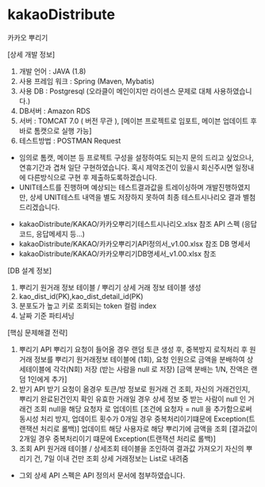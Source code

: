 # kakaoDistribute
카카오 뿌리기

[상세 개발 정보]
1. 개발 언어 : JAVA (1.8)
2. 사용 프레임 워크 : Spring (Maven, Mybatis)
3. 사용 DB : Postgresql (오라클이 메인이지만 라이센스 문제로 대체 사용하였습니다.)
4. DB서버 : Amazon RDS
5. 서버 : TOMCAT 7.0 ( 버전 무관 ), [메이븐 프로젝트로 임포트, 메이븐 업데이트 후 바로 톰캣으로 실행 가능]
6. 테스트방법 : POSTMAN Request
* 임의로 톰캣, 메이븐 등 프로젝트 구성을 설정하여도 되는지 문의 드리고 싶었으나, 연휴기간과 겹쳐 일단 구현하였습니다. 
혹시 제약조건이 있을시 회신주시면 일정내에 다른방식으로 구현 후 제출하도록하겠습니다.
* UNIT테스트를 진행하며 예상되는 테스트결과값을 트레이싱하며 개발진행하였지만, 상세 UNIT테스트 내역을 별도 저장하지 못하여 최종 테스트시나리오
 결과 별첨드리겠습니다.
 - kakaoDistribute/KAKAO/카카오뿌리기테스트시나리오.xlsx 참조
API 스펙 (응답코드, 응답메세지 등...)
- kakaoDistribute/KAKAO/카카오뿌리기API정의서_v1.00.xlsx 참조
DB 명세서 
- kakaoDistribute/KAKAO/카카오뿌리기DB명세서_v1.00.xlsx 참조

[DB 설계 정보]
1. 뿌리기 원거래 정보 테이블 / 뿌리기 상세 거래 정보 테이블 생성
2. kao_dist_id(PK),kao_dist_detail_id(PK)
3. 분포도가 높고 키로 조회되는 token 컬럼 index
4. 날짜 기준 파티셔닝

[핵심 문제해결 전략]
1. 뿌리기 API 
  뿌리기 요청이 들어올 경우 랜덤 토큰 생성 후, 중복방지 로직처리 후
  원거래 정보를 뿌리기 원거래정보 테이블에 (1회), 
  요청 인원으로 금액을 분배하여 상세테이블에 각각(N회) 저장 (받는 사람을 null 로 저장) [금액 분배는 1/N, 잔액은 랜덤 1인에게 추가]
2. 받기 API
  받기 요청이 올경우 토큰/방 정보로 원거래 건 조회,
  자신의 거래건인지, 뿌리기 완료된건인지 확인
  유효한 거래일 경우 상세 정보 중 받는 사람이 null 인 거래건 조회
  null을 해당 요청자 로 업데이트 [조건에 요청자 = null 을 추가함으로써 동시성 처리 방지, 업데이트 횟수가 0개일 경우 중복처리이기떄문에 Exception(트랜잭션 처리로 롤백)]
  업데이트 해당 사용자로 해당 뿌리기에 금액을 조회 [결과값이 2개일 경우 중복처리이기 떄문에 Exception(트랜잭션 처리로 롤백)]
3. 조회 API
  원거래 테이블 / 상세조회 테이블을 조인하여 결과값 가져오기
  자신의 뿌리기 건, 7일 이내 건만 조회
  상세 거래정보는 List로 내려줌
  
  * 그외 상세 API 스펙은 API 정의서 문서에 첨부하였습니다.
  
  
